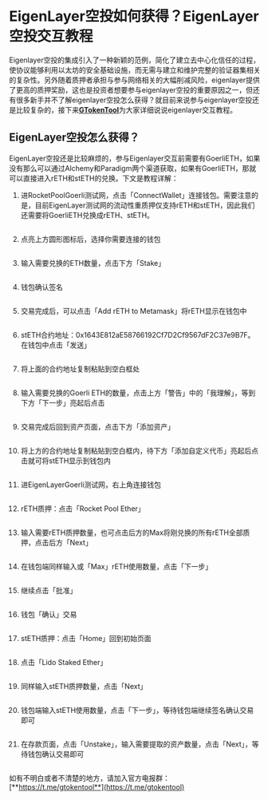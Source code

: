# EigenLayer空投如何获得？EigenLayer空投交互教程

Eigenlayer空投的集成引入了一种新颖的范例，简化了建立去中心化信任的过程，使协议能够利用以太坊的安全基础设施，而无需与建立和维护完整的验证器集相关的复杂性。另外随着质押者承担与参与网络相关的大幅削减风险，eigenlayer提供了更高的质押奖励，这也是投资者想要参与eigenlayer空投的重要原因之一，但还有很多新手并不了解eigenlayer空投怎么获得？就目前来说参与eigenlayer空投还是比较复杂的，接下来[**GTokenTool**](https://www.gtokentool.com)为大家详细说说eigenlayer交互教程。

## EigenLayer空投怎么获得？

EigenLayer空投还是比较麻烦的，参与Eigenlayer交互前需要有GoerliETH，如果没有那么可以通过Alchemy和Paradigm两个渠道获取，如果有GoerliETH，那就可以直接进入rETH和stETH的兑换。下文是教程详解：

1. 进RocketPoolGoerli测试网，点击「ConnectWallet」连接钱包。需要注意的是，目前EigenLayer测试网的流动性重质押仅支持rETH和stETH，因此我们还需要将GoerliETH兑换成rETH、stETH。

<figure><img src="../../.gitbook/assets/1 (5).png" alt=""><figcaption></figcaption></figure>

2. 点亮上方圆形图标后，选择你需要连接的钱包

<figure><img src="../../.gitbook/assets/2 (2).png" alt=""><figcaption></figcaption></figure>

3. 输入需要兑换的ETH数量，点击下方「Stake」

<figure><img src="../../.gitbook/assets/3 (2).png" alt=""><figcaption></figcaption></figure>

4. 钱包确认签名

<figure><img src="../../.gitbook/assets/4 (2).png" alt=""><figcaption></figcaption></figure>

5. 交易完成后，可以点击「Add rETH to Metamask」将rETH显示在钱包中

<figure><img src="../../.gitbook/assets/5 (1).png" alt=""><figcaption></figcaption></figure>

6. stETH合约地址：0x1643E812aE58766192Cf7D2Cf9567dF2C37e9B7F。在钱包中点击「发送」

<figure><img src="../../.gitbook/assets/6 (1).png" alt=""><figcaption></figcaption></figure>

7. 将上面的合约地址复制粘贴到空白框处

<figure><img src="../../.gitbook/assets/7.png" alt=""><figcaption></figcaption></figure>

8. 输入需要兑换的Goerli ETH的数量，点击上方「警告」中的「我理解」，等到下方「下一步」亮起后点击

<figure><img src="../../.gitbook/assets/8.jpg" alt=""><figcaption></figcaption></figure>

9. 交易完成后回到资产页面，点击下方「添加资产」

<figure><img src="../../.gitbook/assets/9.png" alt=""><figcaption></figcaption></figure>

10. 将上方的合约地址复制粘贴到空白框内，待下方「添加自定义代币」亮起后点击就可将stETH显示到钱包内

<figure><img src="../../.gitbook/assets/10.jpg" alt=""><figcaption></figcaption></figure>

11. 进EigenLayerGoerli测试网，右上角连接钱包

<figure><img src="../../.gitbook/assets/11 (2).png" alt=""><figcaption></figcaption></figure>

12. rETH质押：点击「Rocket Pool Ether」

<figure><img src="../../.gitbook/assets/12.png" alt=""><figcaption></figcaption></figure>

13. 输入需要rETH质押数量，也可点击后方的Max将刚兑换的所有rETH全部质押，点击后方「Next」

<figure><img src="../../.gitbook/assets/13.png" alt=""><figcaption></figcaption></figure>

14. 在钱包端同样输入或「Max」rETH使用数量，点击「下一步」

<figure><img src="../../.gitbook/assets/14.png" alt=""><figcaption></figcaption></figure>

15. 继续点击「批准」

<figure><img src="../../.gitbook/assets/15.png" alt=""><figcaption></figcaption></figure>

16. 钱包「确认」交易

<figure><img src="../../.gitbook/assets/16.png" alt=""><figcaption></figcaption></figure>

17. stETH质押：点击「Home」回到初始页面

<figure><img src="../../.gitbook/assets/17.png" alt=""><figcaption></figcaption></figure>

18. 点击「Lido Staked Ether」

<figure><img src="../../.gitbook/assets/18.png" alt=""><figcaption></figcaption></figure>

19. 同样输入stETH质押数量，点击「Next」

<figure><img src="../../.gitbook/assets/19.png" alt=""><figcaption></figcaption></figure>

20. 钱包端输入stETH使用数量，点击「下一步」，等待钱包端继续签名确认交易即可

<figure><img src="../../.gitbook/assets/20.png" alt=""><figcaption></figcaption></figure>

21. 在存款页面，点击「Unstake」，输入需要提取的资产数量，点击「Next」，等待钱包确认交易即可

<figure><img src="../../.gitbook/assets/21.png" alt=""><figcaption></figcaption></figure>

如有不明白或者不清楚的地方，请加入官方电报群：[**https://t.me/gtokentool**](https://t.me/gtokentool)
